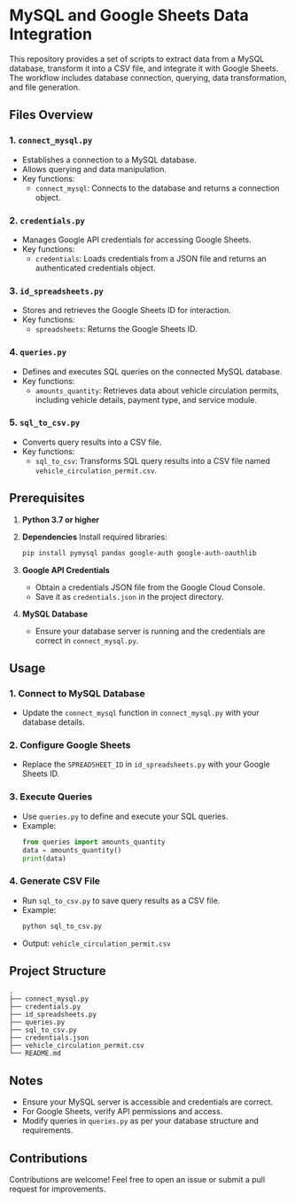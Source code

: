 # MySQL and Google Sheets Data Integration

This repository provides a set of scripts to extract data from a MySQL database, transform it into a CSV file, and integrate it with Google Sheets. The workflow includes database connection, querying, data transformation, and file generation.

## Files Overview

### 1. `connect_mysql.py`
- Establishes a connection to a MySQL database.
- Allows querying and data manipulation.
- Key functions:
  - `connect_mysql`: Connects to the database and returns a connection object.

### 2. `credentials.py`
- Manages Google API credentials for accessing Google Sheets.
- Key functions:
  - `credentials`: Loads credentials from a JSON file and returns an authenticated credentials object.

### 3. `id_spreadsheets.py`
- Stores and retrieves the Google Sheets ID for interaction.
- Key functions:
  - `spreadsheets`: Returns the Google Sheets ID.

### 4. `queries.py`
- Defines and executes SQL queries on the connected MySQL database.
- Key functions:
  - `amounts_quantity`: Retrieves data about vehicle circulation permits, including vehicle details, payment type, and service module.

### 5. `sql_to_csv.py`
- Converts query results into a CSV file.
- Key functions:
  - `sql_to_csv`: Transforms SQL query results into a CSV file named `vehicle_circulation_permit.csv`.

## Prerequisites

1. **Python 3.7 or higher**
2. **Dependencies**
   Install required libraries:
   ```bash
   pip install pymysql pandas google-auth google-auth-oauthlib
   ```

3. **Google API Credentials**
   - Obtain a credentials JSON file from the Google Cloud Console.
   - Save it as `credentials.json` in the project directory.

4. **MySQL Database**
   - Ensure your database server is running and the credentials are correct in `connect_mysql.py`.

## Usage

### 1. **Connect to MySQL Database**
   - Update the `connect_mysql` function in `connect_mysql.py` with your database details.

### 2. **Configure Google Sheets**
   - Replace the `SPREADSHEET_ID` in `id_spreadsheets.py` with your Google Sheets ID.

### 3. **Execute Queries**
   - Use `queries.py` to define and execute your SQL queries.
   - Example:
     ```python
     from queries import amounts_quantity
     data = amounts_quantity()
     print(data)
     ```

### 4. **Generate CSV File**
   - Run `sql_to_csv.py` to save query results as a CSV file.
   - Example:
     ```bash
     python sql_to_csv.py
     ```
   - Output: `vehicle_circulation_permit.csv`

## Project Structure

```plaintext
.
├── connect_mysql.py
├── credentials.py
├── id_spreadsheets.py
├── queries.py
├── sql_to_csv.py
├── credentials.json
├── vehicle_circulation_permit.csv
└── README.md
```

## Notes
- Ensure your MySQL server is accessible and credentials are correct.
- For Google Sheets, verify API permissions and access.
- Modify queries in `queries.py` as per your database structure and requirements.

## Contributions
Contributions are welcome! Feel free to open an issue or submit a pull request for improvements.